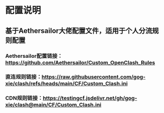 # 配置说明
## 基于Aethersailor大佬配置文件，适用于个人分流规则配置
### Aethersailor配置链接：https://github.com/Aethersailor/Custom_OpenClash_Rules
### 直连规则链接：https://raw.githubusercontent.com/gog-xie/clash/refs/heads/main/CF/Custom_Clash.ini
### CDN规则链接：https://testingcf.jsdelivr.net/gh/gog-xie/clash@main/CF/Custom_Clash.ini
